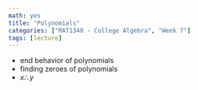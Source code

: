 ```yaml
---
math: yes
title: "Polynomials"
categories: ["MAT1340 - College Algebra", "Week 7"]
tags: [lecture]
---
```


- end behavior of polynomials
- finding zeroes of polynomials
- $x \therefore y$

